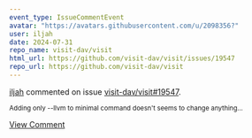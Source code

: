 ```yaml
---
event_type: IssueCommentEvent
avatar: "https://avatars.githubusercontent.com/u/2098356?"
user: iljah
date: 2024-07-31
repo_name: visit-dav/visit
html_url: https://github.com/visit-dav/visit/issues/19547
repo_url: https://github.com/visit-dav/visit
---
```


<a href='https://github.com/iljah' target='_blank'>iljah</a> commented on issue <a href='https://github.com/visit-dav/visit/issues/19547' target='_blank'>visit-dav/visit#19547</a>.

<small>Adding only --llvm to minimal command doesn't seems to change anything...</small>

<a href='https://github.com/visit-dav/visit/issues/19547' target='_blank'>View Comment</a>